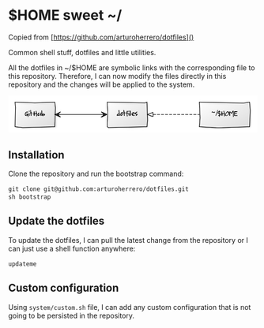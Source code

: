 # $HOME sweet ~/

Copied from [https://github.com/arturoherrero/dotfiles]()

Common shell stuff, dotfiles and little utilities.

All the dotfiles in ~/$HOME are symbolic links with the corresponding file to
this repository. Therefore, I can now modify the files directly in this
repository and the changes will be applied to the system.

![GitHub <-> dotfiles <- ~/$HOME](images/github-dotfiles-home.jpg)

## Installation

Clone the repository and run the bootstrap command:

```shell
git clone git@github.com:arturoherrero/dotfiles.git
sh bootstrap
```

## Update the dotfiles

To update the dotfiles, I can pull the latest change from the repository or I
can just use a shell function anywhere:

```shell
updateme
```

## Custom configuration

Using `system/custom.sh` file, I can add any custom configuration that is not
going to be persisted in the repository.
